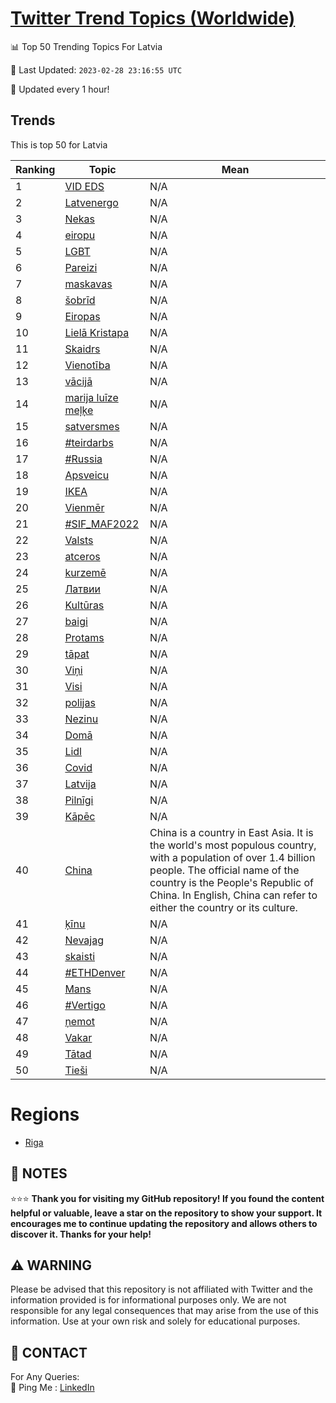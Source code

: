 [Twitter Trend Topics (Worldwide)](https://github.com/ErcinDedeoglu/Twitter-Trend-Topics)
==========


📊 Top 50 Trending Topics For Latvia

📆 Last Updated: `2023-02-28 23:16:55 UTC`

🔧 Updated every 1 hour!


## Trends

This is top 50 for Latvia

| Ranking | Topic | Mean |
| ------- | ------------ | ------------ |
| 1 | [VID EDS](http://twitter.com/search?q=VID+EDS) | N/A |
| 2 | [Latvenergo](http://twitter.com/search?q=Latvenergo) | N/A |
| 3 | [Nekas](http://twitter.com/search?q=Nekas) | N/A |
| 4 | [eiropu](http://twitter.com/search?q=eiropu) | N/A |
| 5 | [LGBT](http://twitter.com/search?q=LGBT) | N/A |
| 6 | [Pareizi](http://twitter.com/search?q=Pareizi) | N/A |
| 7 | [maskavas](http://twitter.com/search?q=maskavas) | N/A |
| 8 | [šobrīd](http://twitter.com/search?q=%c5%a1obr%c4%abd) | N/A |
| 9 | [Eiropas](http://twitter.com/search?q=Eiropas) | N/A |
| 10 | [Lielā Kristapa](http://twitter.com/search?q=Liel%c4%81+Kristapa) | N/A |
| 11 | [Skaidrs](http://twitter.com/search?q=Skaidrs) | N/A |
| 12 | [Vienotība](http://twitter.com/search?q=Vienot%c4%abba) | N/A |
| 13 | [vācijā](http://twitter.com/search?q=v%c4%81cij%c4%81) | N/A |
| 14 | [marija luīze meļķe](http://twitter.com/search?q=marija+lu%c4%abze+me%c4%bc%c4%b7e) | N/A |
| 15 | [satversmes](http://twitter.com/search?q=satversmes) | N/A |
| 16 | [#teirdarbs](http://twitter.com/search?q=%23teirdarbs) | N/A |
| 17 | [#Russia](http://twitter.com/search?q=%23Russia) | N/A |
| 18 | [Apsveicu](http://twitter.com/search?q=Apsveicu) | N/A |
| 19 | [IKEA](http://twitter.com/search?q=IKEA) | N/A |
| 20 | [Vienmēr](http://twitter.com/search?q=Vienm%c4%93r) | N/A |
| 21 | [#SIF_MAF2022](http://twitter.com/search?q=%23SIF_MAF2022) | N/A |
| 22 | [Valsts](http://twitter.com/search?q=Valsts) | N/A |
| 23 | [atceros](http://twitter.com/search?q=atceros) | N/A |
| 24 | [kurzemē](http://twitter.com/search?q=kurzem%c4%93) | N/A |
| 25 | [Латвии](http://twitter.com/search?q=%d0%9b%d0%b0%d1%82%d0%b2%d0%b8%d0%b8) | N/A |
| 26 | [Kultūras](http://twitter.com/search?q=Kult%c5%abras) | N/A |
| 27 | [baigi](http://twitter.com/search?q=baigi) | N/A |
| 28 | [Protams](http://twitter.com/search?q=Protams) | N/A |
| 29 | [tāpat](http://twitter.com/search?q=t%c4%81pat) | N/A |
| 30 | [Viņi](http://twitter.com/search?q=Vi%c5%86i) | N/A |
| 31 | [Visi](http://twitter.com/search?q=Visi) | N/A |
| 32 | [polijas](http://twitter.com/search?q=polijas) | N/A |
| 33 | [Nezinu](http://twitter.com/search?q=Nezinu) | N/A |
| 34 | [Domā](http://twitter.com/search?q=Dom%c4%81) | N/A |
| 35 | [Lidl](http://twitter.com/search?q=Lidl) | N/A |
| 36 | [Covid](http://twitter.com/search?q=Covid) | N/A |
| 37 | [Latvija](http://twitter.com/search?q=Latvija) | N/A |
| 38 | [Pilnīgi](http://twitter.com/search?q=Piln%c4%abgi) | N/A |
| 39 | [Kāpēc](http://twitter.com/search?q=K%c4%81p%c4%93c) | N/A |
| 40 | [China](http://twitter.com/search?q=China) | China is a country in East Asia. It is the world's most populous country, with a population of over 1.4 billion people. The official name of the country is the People's Republic of China. In English, China can refer to either the country or its culture. |
| 41 | [ķīnu](http://twitter.com/search?q=%c4%b7%c4%abnu) | N/A |
| 42 | [Nevajag](http://twitter.com/search?q=Nevajag) | N/A |
| 43 | [skaisti](http://twitter.com/search?q=skaisti) | N/A |
| 44 | [#ETHDenver](http://twitter.com/search?q=%23ETHDenver) | N/A |
| 45 | [Mans](http://twitter.com/search?q=Mans) | N/A |
| 46 | [#Vertigo](http://twitter.com/search?q=%23Vertigo) | N/A |
| 47 | [ņemot](http://twitter.com/search?q=%c5%86emot) | N/A |
| 48 | [Vakar](http://twitter.com/search?q=Vakar) | N/A |
| 49 | [Tātad](http://twitter.com/search?q=T%c4%81tad) | N/A |
| 50 | [Tieši](http://twitter.com/search?q=Tie%c5%a1i) | N/A |



# Regions

* [Riga](</Latvia/Riga.md>)



## 📝 NOTES

⭐⭐⭐ **Thank you for visiting my GitHub repository! If you found the content helpful or valuable, leave a star on the repository to show your support. It encourages me to continue updating the repository and allows others to discover it. Thanks for your help!**


## ⚠️ WARNING

Please be advised that this repository is not affiliated with Twitter and the information provided is for informational purposes only. We are not responsible for any legal consequences that may arise from the use of this information. Use at your own risk and solely for educational purposes.


## 📨 CONTACT

 For Any Queries:  
            🏓 Ping Me : [LinkedIn](https://www.linkedin.com/in/ercindedeoglu/)
